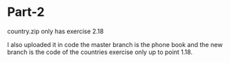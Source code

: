 # Part-2
country.zip only has exercise 2.18

I also uploaded it in code the master branch is the phone book and the new branch is the code of the countries exercise only up to point 1.18.
